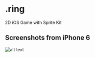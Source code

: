 # .ring
2D iOS Game with Sprite Kit
## Screenshots from iPhone 6
![alt text][ss1]

[ss1]: https://github.com/almostphysicist/ring/blob/master/Screenshots/Simulator%20Screen%20Shot%2025%20Jun%202016%2015.08.37.png
